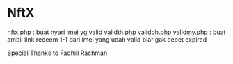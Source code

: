 # NftX

nftx.php : buat nyari imei yg valid
validth.php validph.php validmy.php : buat ambil link redeem 1-1 dari imei yang udah valid biar gak cepet expired


Special Thanks to Fadhiil Rachman
